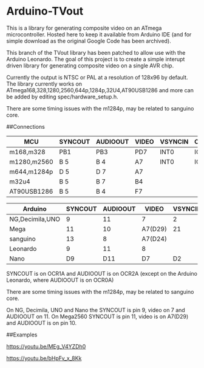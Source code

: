 # Arduino-TVout

This is a library for generating composite video on an ATmega microcontroller. Hosted here to keep it available from Arduino IDE (and for simple download as the original Google Code has been archived).

This branch of the TVout library has been patched to allow use with the Arduino Leonardo. The goal of this project is to create a simple interupt driven library for generating composite video on a single AVR chip.

Currently the output is NTSC or PAL at a resolution of 128x96 by default. The library currently works on ATmega168,328,1280,2560,644p,1284p,32U4,AT90USB1286 and more can be added by editing spec/hardware_setup.h.

There are some timing issues with the m1284p, may be related to sanguino core.

##Connections

MCU | SYNCOUT | AUDIOOUT | VIDEO | VSYNCIN | CSYNCIN
---|---|---|---|---|---
m168,m328 | PB1 | PB3 | PD7 | INT0 | ICP1
m1280,m2560 | B 5 | B 4 | A7 | INT0 | ICP1
m644,m1284p | D 5 | D 7 | A7 | |
m32u4 | B 5 | B 7 | B4 | |
AT90USB1286 | B 5 | B 4 | F7 | |

Arduino | SYNCOUT | AUDIOOUT | VIDEO | VSYNCIN | CSYNCIN
---|---|---|---|---|---
NG,Decimila,UNO | 9 | 11 | 7 | 2 | 8
Mega | 11 | 10 | A7(D29) | 21
sanguino | 13 | 8 | A7(D24)
Leonardo | 9 | 11 | 8
Nano | D9 | D11 | D7 | D2 | D8

SYNCOUT is on OCR1A and AUDIOOUT is on OCR2A (except on the Arduino Leonardo, where AUDIOOUT is on OCR0A)

There are some timing issues with the m1284p, may be related to sanguino core.

On NG, Decimila, UNO and Nano the SYNCOUT is pin 9, video on 7 and AUDIOOUT on 11.
On Mega2560	SYNCOUT is pin 11, video is on A7(D29) and AUDIOOUT is on pin 10.


##Examples

https://youtu.be/MEg_V4YZDh0

https://youtu.be/bHpFv_x_8Kk
